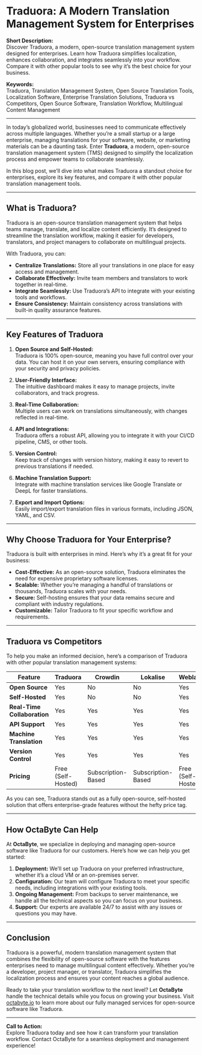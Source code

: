 # Traduora: A Modern Translation Management System for Enterprises  

**Short Description:**  
Discover Traduora, a modern, open-source translation management system designed for enterprises. Learn how Traduora simplifies localization, enhances collaboration, and integrates seamlessly into your workflow. Compare it with other popular tools to see why it’s the best choice for your business.  

**Keywords:**  
Traduora, Translation Management System, Open Source Translation Tools, Localization Software, Enterprise Translation Solutions, Traduora vs Competitors, Open Source Software, Translation Workflow, Multilingual Content Management  

---

In today’s globalized world, businesses need to communicate effectively across multiple languages. Whether you’re a small startup or a large enterprise, managing translations for your software, website, or marketing materials can be a daunting task. Enter **Traduora**, a modern, open-source translation management system (TMS) designed to simplify the localization process and empower teams to collaborate seamlessly.  

In this blog post, we’ll dive into what makes Traduora a standout choice for enterprises, explore its key features, and compare it with other popular translation management tools.  

---

## What is Traduora?  

Traduora is an open-source translation management system that helps teams manage, translate, and localize content efficiently. It’s designed to streamline the translation workflow, making it easier for developers, translators, and project managers to collaborate on multilingual projects.  

With Traduora, you can:  
- **Centralize Translations:** Store all your translations in one place for easy access and management.  
- **Collaborate Effectively:** Invite team members and translators to work together in real-time.  
- **Integrate Seamlessly:** Use Traduora’s API to integrate with your existing tools and workflows.  
- **Ensure Consistency:** Maintain consistency across translations with built-in quality assurance features.  

---

## Key Features of Traduora  

1. **Open Source and Self-Hosted:**  
   Traduora is 100% open-source, meaning you have full control over your data. You can host it on your own servers, ensuring compliance with your security and privacy policies.  

2. **User-Friendly Interface:**  
   The intuitive dashboard makes it easy to manage projects, invite collaborators, and track progress.  

3. **Real-Time Collaboration:**  
   Multiple users can work on translations simultaneously, with changes reflected in real-time.  

4. **API and Integrations:**  
   Traduora offers a robust API, allowing you to integrate it with your CI/CD pipeline, CMS, or other tools.  

5. **Version Control:**  
   Keep track of changes with version history, making it easy to revert to previous translations if needed.  

6. **Machine Translation Support:**  
   Integrate with machine translation services like Google Translate or DeepL for faster translations.  

7. **Export and Import Options:**  
   Easily import/export translation files in various formats, including JSON, YAML, and CSV.  

---

## Why Choose Traduora for Your Enterprise?  

Traduora is built with enterprises in mind. Here’s why it’s a great fit for your business:  

- **Cost-Effective:** As an open-source solution, Traduora eliminates the need for expensive proprietary software licenses.  
- **Scalable:** Whether you’re managing a handful of translations or thousands, Traduora scales with your needs.  
- **Secure:** Self-hosting ensures that your data remains secure and compliant with industry regulations.  
- **Customizable:** Tailor Traduora to fit your specific workflow and requirements.  

---

## Traduora vs Competitors  

To help you make an informed decision, here’s a comparison of Traduora with other popular translation management systems:  

| Feature                | Traduora               | Crowdin               | Lokalise              | Weblate               |  
|------------------------|------------------------|-----------------------|-----------------------|-----------------------|  
| **Open Source**        | Yes                    | No                    | No                    | Yes                   |  
| **Self-Hosted**        | Yes                    | No                    | No                    | Yes                   |  
| **Real-Time Collaboration** | Yes               | Yes                   | Yes                   | Yes                   |  
| **API Support**        | Yes                    | Yes                   | Yes                   | Yes                   |  
| **Machine Translation**| Yes                    | Yes                   | Yes                   | Yes                   |  
| **Version Control**    | Yes                    | Yes                   | Yes                   | Yes                   |  
| **Pricing**            | Free (Self-Hosted)     | Subscription-Based    | Subscription-Based    | Free (Self-Hosted)    |  

As you can see, Traduora stands out as a fully open-source, self-hosted solution that offers enterprise-grade features without the hefty price tag.  

---

## How OctaByte Can Help  

At **OctaByte**, we specialize in deploying and managing open-source software like Traduora for our customers. Here’s how we can help you get started:  

1. **Deployment:** We’ll set up Traduora on your preferred infrastructure, whether it’s a cloud VM or an on-premises server.  
2. **Configuration:** Our team will configure Traduora to meet your specific needs, including integrations with your existing tools.  
3. **Ongoing Management:** From backups to server maintenance, we handle all the technical aspects so you can focus on your business.  
4. **Support:** Our experts are available 24/7 to assist with any issues or questions you may have.  

---

## Conclusion  

Traduora is a powerful, modern translation management system that combines the flexibility of open-source software with the features enterprises need to manage multilingual content effectively. Whether you’re a developer, project manager, or translator, Traduora simplifies the localization process and ensures your content reaches a global audience.  

Ready to take your translation workflow to the next level? Let **OctaByte** handle the technical details while you focus on growing your business. Visit [octabyte.io](https://octabyte.io) to learn more about our fully managed services for open-source software like Traduora.  

--- 

**Call to Action:**  
Explore Traduora today and see how it can transform your translation workflow. Contact OctaByte for a seamless deployment and management experience!